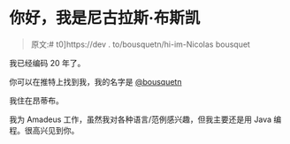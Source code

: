 # 你好，我是尼古拉斯·布斯凯

> 原文:# t0]https://dev . to/bousquetn/hi-im-Nicolas bousquet

我已经编码 20 年了。

你可以在推特上找到我，我的名字是 [@bousquetn](https://twitter.com/bousquetn)

我住在昂蒂布。

我为 Amadeus 工作，虽然我对各种语言/范例感兴趣，但我主要还是用 Java 编程。很高兴见到你。
